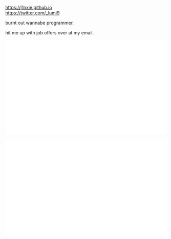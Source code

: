 https://j1nxie.github.io  
https://twitter.com/_lumi9

burnt out wannabe programmer.

hit me up with job offers over at my email.

![](https://raw.githubusercontent.com/j1nxie/github-stats/master/generated/overview.svg#gh-dark-mode-only)
![]()
![](https://raw.githubusercontent.com/j1nxie/github-stats/master/generated/languages.svg#gh-dark-mode-only)
![]()

<!--- j1nxie/j1nxie is a ✨ special ✨ repository because its `README.md`
(this file) appears on your GitHub profile. You can click the Preview link to
take a look at your changes. --->
